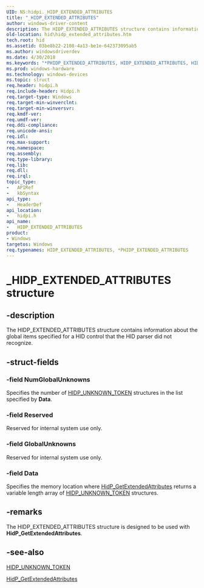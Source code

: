 ```yaml
---
UID: NS:hidpi._HIDP_EXTENDED_ATTRIBUTES
title: "_HIDP_EXTENDED_ATTRIBUTES"
author: windows-driver-content
description: The HIDP_EXTENDED_ATTRIBUTES structure contains information about the global items specified for a HID control that the HID parser did not recognize.
old-location: hid\hidp_extended_attributes.htm
tech.root: hid
ms.assetid: 03be8b22-2108-4a13-be1e-642373095ab5
ms.author: windowsdriverdev
ms.date: 4/30/2018
ms.keywords: "*PHIDP_EXTENDED_ATTRIBUTES, HIDP_EXTENDED_ATTRIBUTES, HIDP_EXTENDED_ATTRIBUTES structure [Human Input Devices], PHIDP_EXTENDED_ATTRIBUTES, PHIDP_EXTENDED_ATTRIBUTES structure pointer [Human Input Devices], _HIDP_EXTENDED_ATTRIBUTES, hid.hidp_extended_attributes, hidpi/HIDP_EXTENDED_ATTRIBUTES, hidpi/PHIDP_EXTENDED_ATTRIBUTES, hidstrct_7f0e134c-f292-4558-b805-02861407032f.xml"
ms.prod: windows-hardware
ms.technology: windows-devices
ms.topic: struct
req.header: hidpi.h
req.include-header: Hidpi.h
req.target-type: Windows
req.target-min-winverclnt: 
req.target-min-winversvr: 
req.kmdf-ver: 
req.umdf-ver: 
req.ddi-compliance: 
req.unicode-ansi: 
req.idl: 
req.max-support: 
req.namespace: 
req.assembly: 
req.type-library: 
req.lib: 
req.dll: 
req.irql: 
topic_type:
-	APIRef
-	kbSyntax
api_type:
-	HeaderDef
api_location:
-	hidpi.h
api_name:
-	HIDP_EXTENDED_ATTRIBUTES
product:
- Windows
targetos: Windows
req.typenames: HIDP_EXTENDED_ATTRIBUTES, *PHIDP_EXTENDED_ATTRIBUTES
---
```


# _HIDP_EXTENDED_ATTRIBUTES structure


## -description


The HIDP_EXTENDED_ATTRIBUTES structure contains information about the global items specified for a HID control that the HID parser did not recognize.


## -struct-fields




### -field NumGlobalUnknowns

Specifies the number of <a href="https://msdn.microsoft.com/library/windows/hardware/ff539808">HIDP_UNKNOWN_TOKEN</a> structures in the list specified by <b>Data</b>.


### -field Reserved

Reserved for internal system use only.


### -field GlobalUnknowns

Reserved for internal system use only.


### -field Data

Specifies the memory location where <a href="https://msdn.microsoft.com/library/windows/hardware/ff539721">HidP_GetExtendedAttributes</a> returns a variable length array of <a href="https://msdn.microsoft.com/library/windows/hardware/ff539808">HIDP_UNKNOWN_TOKEN</a> structures.


## -remarks



The HIDP_EXTENDED_ATTRIBUTES structure is designed to be used with <b>HidP_GetExtendedAttributes</b>.




## -see-also




<a href="https://msdn.microsoft.com/library/windows/hardware/ff539808">HIDP_UNKNOWN_TOKEN</a>



<a href="https://msdn.microsoft.com/library/windows/hardware/ff539721">HidP_GetExtendedAttributes</a>
 

 

